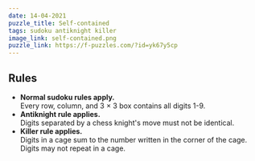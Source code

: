 ```yaml
---
date: 14-04-2021
puzzle_title: Self-contained
tags: sudoku antiknight killer
image_link: self-contained.png
puzzle_link: https://f-puzzles.com/?id=yk67y5cp
---
```

## Rules

-   **Normal sudoku rules apply.**  
    Every row, column, and 3 &times; 3 box contains all digits 1-9.
-   **Antiknight rule applies.**  
    Digits separated by a chess knight's move must not be identical.
-   **Killer rule applies.**  
    Digits in a cage sum to the number written in the corner of the cage. Digits may not repeat in a cage.
